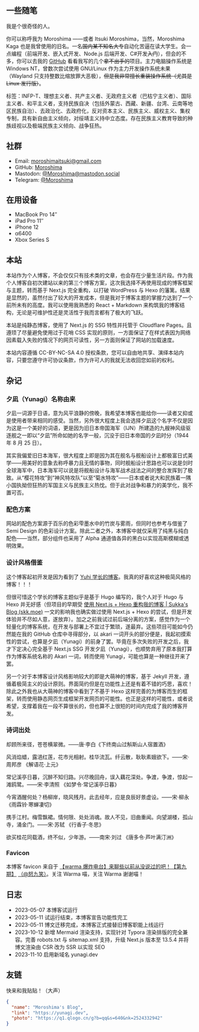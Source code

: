 ## 一些随笔

我是个很奇怪的人。

你可以称呼我为 Moroshima ——或者 Itsuki Moroshima，当然，Moroshima Kaga 也是我曾使用的旧名。一名~~国内某不知名大专~~自动化苦逼在读大学生。会一点编程（前端开发、嵌入式开发、Node.js 后端开发、C#开发~~入门~~），但会的不多，你可以去我的 [GitHub](https://github.com/Moroshima) 看看我写的几个~~拿不出手的~~项目。主力电脑操作系统是 Windows NT，曾数次尝试使用 GNU/Linux 作为主力开发操作系统未果（Wayland 只支持整数比缩放罪大恶极），~~但是我非常擅长重装操作系统（尤其是 Linux 发行版）~~。

标签：INFP-T、理想主义者、共产主义者、<span>无政府主义者（巴枯宁主义者）</span>、国际主义者、和平主义者，支持<span>民族自决（包括外蒙古、西藏、新疆、台湾、云南等地区民族自治）、去政治化、去政府化</span>，反对资本主义、民族主义、<span>威权主义、集权专制</span>，具有<span>新自由主义</span>倾向，对<span>绥靖主义</span>持中立态度。存在民族主义教育导致的<span>种族歧视以及极端民族主义倾向、战争狂热</span>。

## 社群

- Email: [moroshimaitsuki@gmail.com](mailto:moroshimaitsuki@gmail.com)
- GitHub: [Moroshima](https://github.com/Moroshima)
- Mastodon: [@Moroshima@mastodon.social](https://mastodon.social/@Moroshima)
- Telegram: [@Moroshima](https://t.me/Moroshima)

## 在用设备

- MacBook Pro 14″
- iPad Pro 11″
- iPhone 12
- α6400
- Xbox Series S

## 本站

本站作为个人博客，不会仅仅只有技术类的文章，也会存在少量生活片段。作为我个人博客自初次建站以来的第三个博客方案，这次我选择不再使用现成的博客框架与主题，转而基于 Next.js 完全重构，以打破 WordPress 与 Hexo 的藩篱。结果是显然的，虽然付出了较大的开发成本，但是我对于博客主题的掌握力达到了一个前所未有的高度。我可以使用我熟悉的 React + Markdown 来构筑我的博客结构，无论是可维护性还是灵活性于我而言都有了极大的飞跃。

本站是纯静态博客，使用了 Next.js 的 SSG 特性并托管于 Cloudflare Pages。且遵顼了尽量避免使用过于花哨 CSS 实现的原则，一方面保证了在样式表因为网络因素载入失败的情况下的网页可读性，另一方面则保证了网站的加载速度。

本站内容遵循 CC-BY-NC-SA 4.0 授权条款，您可以自由地共享、演绎本站内容，只要您遵守许可协议条款，作为许可人的我就无法收回您如前的权利。

## 杂记

### 夕凪（Yunagi）名称由来

夕凪一词源于日语，意为风平浪静的傍晚，我希望本博客也能给你——读者又抑或是使用者带来相同的感受。当然，另外很大程度上我会选择夕凪这个名字不仅是因为这是一个美好的词语，更是因为旧日本帝国海军（IJN）所建造的九艘神风级驱逐舰之一即以“夕凪”所命如她的名字一般，沉没于旧日本帝国的夕凪时分（1944 年 8 月 25 日）。

其实我偏爱旧日本海军，很大程度上即是因为其在舰名与舰船设计上都极富日式美学——用美好的意象去称呼暴力且无情的事物，同时舰船设计思路也可以说是剑时全球海军中，日本海军可以说是将舰船设计与海军战术战法之间的整合发挥到了极致。从“樱花特攻”到“神风特攻队”以至“菊水特攻”——日本或者说大和民族着一隅小国执拗但狂热的军国主义与民族主义热忱。但于此对战争和暴力的美学化，我不置可否。

### 配色方案

网站的配色方案源于百乐的色彩雫墨水中的竹炭与雾雨，但同时也参考与借鉴了 Semi Design 的色彩设计方案。除此二者之外，本博客中就仅采用了纯黑与纯白配色——当然，部分组件也采用了 Alpha 通道值各异的黑白以实现高斯模糊或透明效果。

### 设计风格借鉴

这个博客起初开发是因为看到了 [Yuhi 学长的博客](https://yuhi.xyz)。我真的好喜欢这种极简风格的博客！！！

但很可惜这个学长的博客主题似乎是基于 Hugo 编写的，我个人对于 Hugo 与 Hexo 并无好感（但项目的早期受 [使用 Next.js + Hexo 重构我的博客 | Sukka's Blog (skk.moe)](https://blog.skk.moe/post/use-nextjs-and-hexo-to-rebuild-my-blog/) 一文的影响我也确实做过使用 Next.js + Hexo 的尝试，但是开发体验并不尽如人意，遂放弃）。加之之前我试过前后端分离的方案，感觉作为一个轻量化的博客系统，在开发与部署上不宜过于繁琐，遂最弃。这些项目可能如今仍然能在我的 GitHub 仓库中寻得部分，以 akari 一词开头的部分便是，我起初摸索性的尝试，也算是夕凪（Yunagi）的前身了罢。毕竟在多次失败的开发之后，我才下定决心完全基于 Next.js SSG 开发夕凪（Yunagi），也顺势弃用了原本我打算作为博客系统名称的 Akari 一词，转而使用 Yunagi，可能也算是一种继往开来了罢。

另一个对于本博客设计风格影响较大的即是大萌神的博客，基于 Jekyll 开发，遵循着极简主义的设计原则。界面简约但是在功能性上还是有着不错的巧思，喜欢！除此之外我也从大萌神的博客中看到了不基于 Hexo 这样完善的为博客而生的框架，转而使用静态网页生成框架开发网页的可能性。也正是这样的可能性，或者说希望，支撑着我在一段不算很长的，但也算不上很短的时间内完成了我的博客开发。

### 诗词出处

却顾所来径，苍苍横翠微。——唐·李白《下终南山过斛斯山人宿置酒》

风消焰蜡，露浥红莲，花市光相射。桂华流瓦。纤云散，耿耿素娥欲下。——宋·周邦彦 《解语花·上元》

常记溪亭日暮，沉醉不知归路。兴尽晚回舟，误入藕花深处。争渡，争渡，惊起一滩鸥鹭。——宋·李清照 《如梦令·常记溪亭日暮》

今宵酒醒何处？杨柳岸，晓风残月。此去经年，应是良辰好景虚设。——宋·柳永 《雨霖铃·寒蝉凄切》

携手江村。梅雪飘裙。情何限、处处消魂。故人不见，旧曲重闻。向望湖楼，孤山寺，涌金门。——宋·苏轼 《行香子·冬思》

欲买桂花同载酒，终不似，少年游。——南宋·刘过 《唐多令·芦叶满汀洲》

### Favicon

本博客 favicon 来自于 [【warma 爆炸电台】来聊些以前从没说过的吧！【第九期】](https://www.bilibili.com/video/BV1bV41127Da) [（@怒九笑）](https://space.bilibili.com/14751040)。关注 Warma 喵，关注 Warma 谢谢喵！

## 日志

- 2023-05-07 本博客试运行
- 2023-05-11 试运行结束，本博客宣告功能性完工
- 2023-05-11 博文迁移完成，本博客正式接替旧博客职能上线运行
- 2023-10-12 新增 Mermaid 渲染支持，实现针对 Typora 渲染排版的完全兼容。完善 robots.txt 与 sitemap.xml 支持，升级 Next.js 版本至 13.5.4 并将博文渲染由 CSR 改为 SSR 以实现 SEO
- 2023-11-10 启用新域名 yunagi.dev

## 友链

快来和我贴贴！（大声）

```json
{
  "name": "Moroshima's Blog",
  "link": "https://yunagi.dev",
  "photo": "https://q1.qlogo.cn/g?b=qq&s=640&nk=2524332942"
}
```
